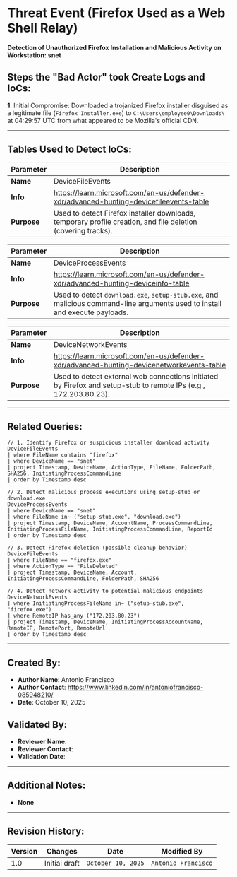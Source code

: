 # Threat Event (Firefox Used as a Web Shell Relay)
**Detection of Unauthorized Firefox Installation and Malicious Activity on Workstation: snet**

## Steps the "Bad Actor" took Create Logs and IoCs:

**1**. Initial Compromise: Downloaded a trojanized Firefox installer disguised as a legitimate file (`Firefox Installer.exe`) to `C:\Users\employee0\Downloads\` at 04:29:57 UTC from what appeared to be Mozilla's official CDN.

---

## Tables Used to Detect IoCs:
| **Parameter**       | **Description**                                                              |
|---------------------|------------------------------------------------------------------------------|
| **Name**| DeviceFileEvents|
| **Info**|https://learn.microsoft.com/en-us/defender-xdr/advanced-hunting-devicefileevents-table|
| **Purpose**| Used to detect Firefox installer downloads, temporary profile creation, and file deletion (covering tracks). |

| **Parameter**       | **Description**                                                              |
|---------------------|------------------------------------------------------------------------------|
| **Name**| DeviceProcessEvents|
| **Info**|https://learn.microsoft.com/en-us/defender-xdr/advanced-hunting-deviceinfo-table|
| **Purpose**| Used to detect ```download.exe```, ```setup-stub.exe```, and malicious command-line arguments used to install and execute payloads.|

| **Parameter**       | **Description**                                                              |
|---------------------|------------------------------------------------------------------------------|
| **Name**| DeviceNetworkEvents|
| **Info**|https://learn.microsoft.com/en-us/defender-xdr/advanced-hunting-devicenetworkevents-table|
| **Purpose**| Used to detect external web connections initiated by Firefox and setup-stub to remote IPs (e.g., 172.203.80.23).|

---

## Related Queries:
```kql
// 1. Identify Firefox or suspicious installer download activity
DeviceFileEvents
| where FileName contains "firefox" 
| where DeviceName == "snet"
| project Timestamp, DeviceName, ActionType, FileName, FolderPath, SHA256, InitiatingProcessCommandLine
| order by Timestamp desc

// 2. Detect malicious process executions using setup-stub or download.exe
DeviceProcessEvents
| where DeviceName == "snet"
| where FileName in~ ("setup-stub.exe", "download.exe")
| project Timestamp, DeviceName, AccountName, ProcessCommandLine, InitiatingProcessFileName, InitiatingProcessCommandLine, ReportId
| order by Timestamp desc

// 3. Detect Firefox deletion (possible cleanup behavior)
DeviceFileEvents
| where FileName == "firefox.exe"
| where ActionType == "FileDeleted"
| project Timestamp, DeviceName, Account, InitiatingProcessCommandLine, FolderPath, SHA256

// 4. Detect network activity to potential malicious endpoints
DeviceNetworkEvents
| where InitiatingProcessFileName in~ ("setup-stub.exe", "firefox.exe")
| where RemoteIP has_any ("172.203.80.23")
| project Timestamp, DeviceName, InitiatingProcessAccountName, RemoteIP, RemotePort, RemoteUrl
| order by Timestamp desc
```

---

## Created By:
- **Author Name**: Antonio Francisco
- **Author Contact**: https://www.linkedin.com/in/antoniofrancisco-085948210/
- **Date**: October 10, 2025

## Validated By:
- **Reviewer Name**: 
- **Reviewer Contact**: 
- **Validation Date**: 

---

## Additional Notes:
- **None**

---

## Revision History:
| **Version** | **Changes**                   | **Date**         | **Modified By**   |
|-------------|-------------------------------|------------------|-------------------|
| 1.0         | Initial draft                  | `October 10, 2025`  | `Antonio Francisco`   
